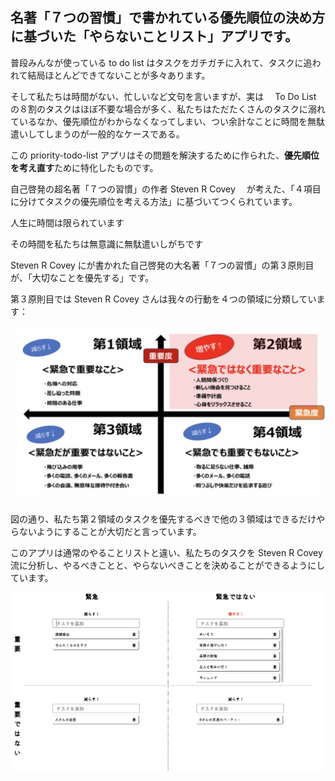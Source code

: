 ## 名著「７つの習慣」で書かれている優先順位の決め方に基づいた「やらないことリスト」アプリです。

普段みんなが使っている to do list はタスクをガチガチに入れて、タスクに追われて結局ほとんどできてないことが多々あります。

そして私たちは時間がない、忙しいなど文句を言いますが、実は　 To Do List の８割のタスクはほぼ不要な場合が多く、私たちはただたくさんのタスクに溺れているなか、優先順位がわからなくなってしまい、つい余計なことに時間を無駄遣いしてしまうのが一般的なケースである。

この priority-todo-list アプリはその問題を解決するために作られた、**優先順位を考え直す**ために特化したものです。

自己啓発の超名著「７つの習慣」の作者 Steven R Covey 　が考えた、「４項目に分けてタスクの優先順位を考える方法」に基づいてつくられています。

人生に時間は限られています

その時間を私たちは無意識に無駄遣いしがちです

Steven R Covey にが書かれた自己啓発の大名著「７つの習慣」の第３原則目が、「大切なことを優先する」です。

第３原則目では Steven R Covey さんは我々の行動を４つの領域に分類しています：

![image](./public/%EF%BC%94%E9%A0%98%E5%9F%9F.png)

図の通り、私たち第２領域のタスクを優先するべきで他の３領域はできるだけやらないようにすることが大切だと言っています。

このアプリは通常のやることリストと違い、私たちのタスクを Steven R Covey 流に分析し、やるべきことと、やらないべきことを決めることができるようにしています。

![image](./public/%E3%82%A2%E3%83%97%E3%83%AA%E3%81%AE%E3%82%A4%E3%83%A1%E3%83%BC%E3%82%B8.png)
